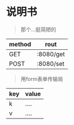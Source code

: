 # 说明书

> 那个…挺简陋的

| method | rout      |
| ------ | --------- |
| GET    | :8080/get |
| POST   | :8080/set |

> 用form表单传输局

| key  | value |
| ---- | ----- |
| k    | ….    |
| v    | ….    |

